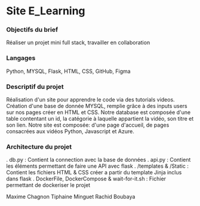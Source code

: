 # Site E_Learning 

### Objectifs du brief

Réaliser un projet mini full stack, travailler en collaboration

### Langages 

Python, MYSQL, Flask, HTML, CSS, GitHub, Figma

### Descriptif du projet 

Réalisation d'un site pour apprendre le code via des tutorials videos. 
Création d'une base de donnée MYSQL, remplie grâce à des inputs users sur nos pages créer en HTML et CSS.
Notre database est composée d'une table contentant un id, la catégorie à laquelle appartient la vidéo, son titre et son lien.
Notre site est composée: d'une page d'accueil, de pages consacrées aux vidéos Python, Javascript et Azure.

### Architecture du projet 

. db.py : Contient la connection avec la base de données
. api.py : Contient les éléments permettant de faire une API avec flask
. /templates & /Static : Contient les fichiers HTML & CSS créer a partir du template Jinja inclus dans flask
. DockerFile, DockerCompose & wait-for-it.sh : Fichier permettant de dockeriser le projet

Maxime Chagnon 
Tiphaine Minguet 
Rachid Boubaya 

